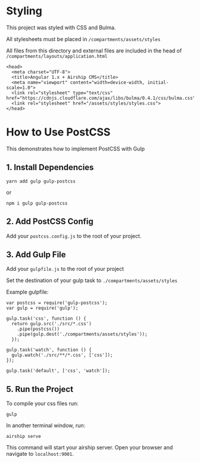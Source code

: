 # Styling
This project was styled with CSS and Bulma.

All stylesheets must be placed in `/compartments/assets/styles`

All files from this directory and external files are included in the head of `/compartments/layouts/application.html`
```
<head>  
  <meta charset="UTF-8">  
  <title>Angular 1.x + Airship CMS</title>  
  <meta name="viewport" content="width=device-width, initial-scale=1.0">  
  <link rel="stylesheet" type="text/css" href="https://cdnjs.cloudflare.com/ajax/libs/bulma/0.4.1/css/bulma.css">  
  <link rel="stylesheet" href="/assets/styles/styles.css">  
</head>
```

# How to Use PostCSS
This demonstrates how to implement PostCSS with Gulp

## 1. Install Dependencies
```
yarn add gulp gulp-postcss
```
or
```
npm i gulp gulp-postcss
```

## 2. Add PostCSS Config
Add your `postcss.config.js` to the root of your project.

## 3. Add Gulp File
Add your `gulpfile.js` to the root of your project

Set the destination of your gulp task to `./compartments/assets/styles`

Example gulpfile:
```
var postcss = require('gulp-postcss');
var gulp = require('gulp');

gulp.task('css', function () {
  return gulp.src('./src/*.css')
    .pipe(postcss())
    .pipe(gulp.dest('./compartments/assets/styles'));
  });

gulp.task('watch', function () {
  gulp.watch('./src/**/*.css', ['css']);
});

gulp.task('default', ['css', 'watch']);
```

## 5. Run the Project

To compile your css files run:
```
gulp
````

In another terminal window, run:
```
airship serve
```

This command will start your airship server.
Open your browser and navigate to `localhost:9001`.
